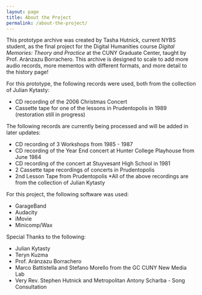 ```yaml
---
layout: page
title: About the Project
permalink: /about-the-project/
---
```


This prototype archive was created by Tasha Hutnick, current NYBS student, as the final project for the Digital Humanities course _Digital Memories: Theory and Practice_ at the CUNY Graduate Center, taught by Prof. Aránzazu Borrachero. This archive is designed to scale to add more audio records, more mementos with different formats, and more detail to the history page!

For this prototype, the following records were used, both from the collection of Julian Kytasty:
- CD recording of the 2006 Christmas Concert
- Cassette tape for one of the lessons in Prudentopolis in 1989 (restoration still in progress)

The following records are currently being processed and will be added in later updates:
- CD recording of 3 Workshops from 1985 - 1987
- CD recording of the Year End concert at Hunter College Playhouse from June 1984
- CD recording of the concert at Stuyvesant High School in 1981
- 2 Cassette tape recordings of concerts in Prudentopolis
- 2nd Lesson Tape from Prudentopolis
*All of the above recordings are from the collection of Julian Kytasty

For this project, the following software was used:
- GarageBand
- Audacity
- iMovie
- Minicomp/Wax

Special Thanks to the following:
- Julian Kytasty
- Teryn Kuzma
- Prof. Aránzazu Borrachero
- Marco Battistella and Stefano Morello from the GC CUNY New Media Lab
- Very Rev. Stephen Hutnick and Metropolitan Antony Scharba - Song Consultation

